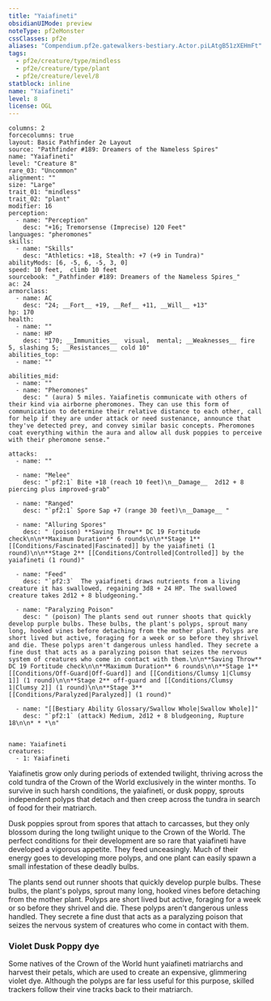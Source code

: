 ```yaml
---
title: "Yaiafineti"
obsidianUIMode: preview
noteType: pf2eMonster
cssClasses: pf2e
aliases: "Compendium.pf2e.gatewalkers-bestiary.Actor.piLAtgB51zXEHmFt" 
tags:
  - pf2e/creature/type/mindless
  - pf2e/creature/type/plant
  - pf2e/creature/level/8
statblock: inline
name: "Yaiafineti"
level: 8
license: OGL
---
```


```statblock
columns: 2
forcecolumns: true
layout: Basic Pathfinder 2e Layout
source: "Pathfinder #189: Dreamers of the Nameless Spires"
name: "Yaiafineti"
level: "Creature 8"
rare_03: "Uncommon"
alignment: ""
size: "Large"
trait_01: "mindless"
trait_02: "plant"
modifier: 16
perception:
  - name: "Perception"
    desc: "+16; Tremorsense (Imprecise) 120 Feet"
languages: "pheromones"
skills:
  - name: "Skills"
    desc: "Athletics: +18, Stealth: +7 (+9 in Tundra)"
abilityMods: [6, -5, 6, -5, 3, 0]
speed: 10 feet,  climb 10 feet
sourcebook: "_Pathfinder #189: Dreamers of the Nameless Spires_"
ac: 24
armorclass:
  - name: AC
    desc: "24; __Fort__ +19, __Ref__ +11, __Will__ +13"
hp: 170
health:
  - name: ""
  - name: HP
    desc: "170; __Immunities__  visual,  mental; __Weaknesses__ fire 5, slashing 5; __Resistances__ cold 10"
abilities_top:
  - name: ""

abilities_mid:
  - name: ""
  - name: "Pheromones"
    desc: " (aura) 5 miles. Yaiafinetis communicate with others of their kind via airborne pheromones. They can use this form of communication to determine their relative distance to each other, call for help if they are under attack or need sustenance, announce that they've detected prey, and convey similar basic concepts. Pheromones coat everything within the aura and allow all dusk poppies to perceive with their pheromone sense."

attacks:
  - name: ""

  - name: "Melee"
    desc: "`pf2:1` Bite +18 (reach 10 feet)\n__Damage__  2d12 + 8 piercing plus improved-grab"

  - name: "Ranged"
    desc: "`pf2:1` Spore Sap +7 (range 30 feet)\n__Damage__ "

  - name: "Alluring Spores"
    desc: " (poison) **Saving Throw** DC 19 Fortitude check\n\n**Maximum Duration** 6 rounds\n\n**Stage 1** [[Conditions/Fascinated|Fascinated]] by the yaiafineti (1 round)\n\n**Stage 2** [[Conditions/Controlled|Controlled]] by the yaiafineti (1 round)"

  - name: "Feed"
    desc: "`pf2:3`  The yaiafineti draws nutrients from a living creature it has swallowed, regaining 3d8 + 24 HP. The swallowed creature takes 2d12 + 8 bludgeoning."

  - name: "Paralyzing Poison"
    desc: " (poison) The plants send out runner shoots that quickly develop purple bulbs. These bulbs, the plant's polyps, sprout many long, hooked vines before detaching from the mother plant. Polyps are short lived but active, foraging for a week or so before they shrivel and die. These polyps aren't dangerous unless handled. They secrete a fine dust that acts as a paralyzing poison that seizes the nervous system of creatures who come in contact with them.\n\n**Saving Throw** DC 19 Fortitude check\n\n**Maximum Duration** 6 rounds\n\n**Stage 1** [[Conditions/Off-Guard|Off-Guard]] and [[Conditions/Clumsy 1|Clumsy 1]] (1 round)\n\n**Stage 2** off-guard and [[Conditions/Clumsy 1|Clumsy 2]] (1 round)\n\n**Stage 3** [[Conditions/Paralyzed|Paralyzed]] (1 round)"

  - name: "[[Bestiary Ability Glossary/Swallow Whole|Swallow Whole]]"
    desc: "`pf2:1` (attack) Medium, 2d12 + 8 bludgeoning, Rupture 18\n\n* * *\n"
 
```

```encounter-table
name: Yaiafineti
creatures:
  - 1: Yaiafineti
```



Yaiafinetis grow only during periods of extended twilight, thriving across the cold tundra of the Crown of the World exclusively in the winter months. To survive in such harsh conditions, the yaiafineti, or dusk poppy, sprouts independent polyps that detach and then creep across the tundra in search of food for their matriarch.

Dusk poppies sprout from spores that attach to carcasses, but they only blossom during the long twilight unique to the Crown of the World. The perfect conditions for their development are so rare that yaiafineti have developed a vigorous appetite. They feed unceasingly. Much of their energy goes to developing more polyps, and one plant can easily spawn a small infestation of these deadly bulbs.

The plants send out runner shoots that quickly develop purple bulbs. These bulbs, the plant's polyps, sprout many long, hooked vines before detaching from the mother plant. Polyps are short lived but active, foraging for a week or so before they shrivel and die. These polyps aren't dangerous unless handled. They secrete a fine dust that acts as a paralyzing poison that seizes the nervous system of creatures who come in contact with them.

### Violet Dusk Poppy dye

Some natives of the Crown of the World hunt yaiafineti matriarchs and harvest their petals, which are used to create an expensive, glimmering violet dye. Although the polyps are far less useful for this purpose, skilled trackers follow their vine tracks back to their matriarch.
